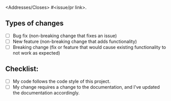 <!--- Write a general summary of your changes in the Title field above -->

<Addresses/Closes> #<issue/pr link>. <!---Describe the original problem or feature proposal, and briefly how this PR resolves it. All PRs should be opened against an issue.-->

<!--- Describe how you tested your changes, including -->
<!--- details of your testing environment, tests you ran to see how -->
<!--- your change affects other areas of the code, or new tests -->
<!--- you wrote to accompany these changes -->

## Types of changes
<!--- What types of changes does your code introduce? Put an `x` in all the boxes that apply: -->
- [ ] Bug fix (non-breaking change that fixes an issue)
- [ ] New feature (non-breaking change that adds functionality)
- [ ] Breaking change (fix or feature that would cause existing functionality to not work as expected)

## Checklist:
<!--- Go over all the following points, and put an `x` in all the boxes that apply. -->
<!--- If you're unsure about any of these, don't hesitate to ask. We're here to help! -->
- [ ] My code follows the code style of this project.
- [ ] My change requires a change to the documentation, and I've updated the documentation accordingly.
